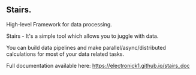 

## Stairs. 
High-level Framework for data processing.


Stairs - It's a simple tool which allows you to juggle with data. 

You can build data pipelines and make parallel/async/distributed calculations 
for most of your data related tasks.

Full documentation available here:
https://electronick1.github.io/stairs_doc

